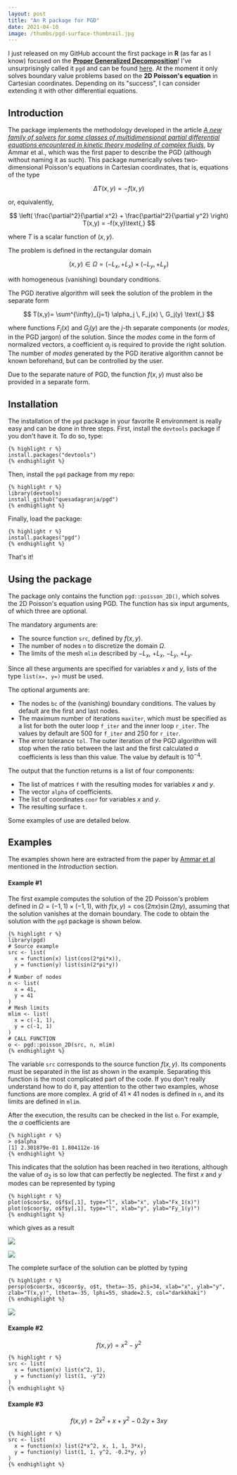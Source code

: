 ```yaml
---
layout: post
title: "An R package for PGD"
date: 2021-04-10
image: /thumbs/pgd-surface-thumbnail.jpg
---
```

I just released on my GitHub account the first package in **R** (as far as I know) focused on the [**Proper Generalized Decomposition**](https://en.wikipedia.org/wiki/Proper_generalized_decomposition)! I've unsurprisingly called it `pgd` and can be found [here](https://github.com/quesadagranja/pgd "here"). At the moment it only solves boundary value problems based on the **2D Poisson's equation** in Cartesian coordinates. Depending on its "success", I can consider extending it with other differential equations.

## Introduction
The package implements the methodology developed in the article [*A new family of solvers for some classes of multidimensional partial differential equations encountered in kinetic theory modeling of complex fluids*](https://hal.archives-ouvertes.fr/hal-01004909/document), by Ammar et al., which was the first paper to describe the PGD (although without naming it as such). This package numerically solves two-dimensional Poisson's equations in Cartesian coordinates, that is, equations of the type

$$
\Delta T(x,y) = - f(x,y)
$$

or, equivalently,

$$
\left( \frac{\partial^2}{\partial x^2} + \frac{\partial^2}{\partial y^2} \right) T(x,y) = -f(x,y)\text{,}
$$

where $T$ is a scalar function of $(x,y)$.

The problem is defined in the rectangular domain

$$
(x,y) \in \Omega = \left(-L_x, +L_x\right) \times \left(-L_y, +L_y \right)
$$

with homogeneous (vanishing) boundary conditions.

The PGD iterative algorithm will seek the solution of the problem in the separate form

$$
T(x,y)= \sum^{\infty}_{j=1} \alpha_j \, F_j(x) \, G_j(y) \text{,}
$$

where functions $F_j(x)$ and $G_j(y)$ are the $j$-th separate components (or *modes*, in the PGD jargon) of the solution. Since the *modes* come in the form of normalized vectors, a coefficient $\alpha_j$ is required to provide the right solution. The number of *modes* generated by the PGD iterative algorithm cannot be known beforehand, but can be controlled by the user.

Due to the separate nature of PGD, the function $f(x,y)$ must also be provided in a separate form.

## Installation
The installation of the ``pgd`` package in your favorite R environment is really easy and can be done in three steps. First, install the ``devtools`` package if you don't have it. To do so, type:

```
{% highlight r %}
install.packages("devtools")
{% endhighlight %}
```

Then, install the ``pgd`` package from my repo:

```
{% highlight r %}
library(devtools)
install_github("quesadagranja/pgd")
{% endhighlight %}
```

Finally, load the package:

```
{% highlight r %}
install.packages("pgd")
{% endhighlight %}
```

That's it!

## Using the package
The package only contains the function ``pgd::poisson_2D()``, which solves the 2D Poisson's equation using PGD. The function has six input arguments, of which three are optional.

The mandatory arguments are:
* The source function ``src``, defined by $f(x,y)$.
* The number of nodes ``n`` to discretize the domain $\Omega$.
* The limits of the mesh ``mlim`` described by $-L_x$, $+L_x$, $-L_y$, $+L_y$.

Since all these arguments are specified for variables $x$ and $y$, lists of the type ``list(x=, y=)`` must be used.

The optional arguments are:
* The nodes ``bc`` of the (vanishing) boundary conditions. The values by default are the first and last nodes.
* The maximum number of iterations ``maxiter``, which must be specified as a list for both the outer loop ``f_iter`` and the inner loop ``r_iter``. The values by default are 500 for ``f_iter`` and 250 for ``r_iter``.
* The error tolerance ``tol``. The outer iteration of the PGD algorithm will stop when the ratio between the last and the first calculated $\alpha$ coefficients is less than this value. The value by default is $10^{-4}$.

The output that the function returns is a list of four components:
* The list of matrices ``f`` with the resulting modes for variables $x$ and $y$.
* The vector ``alpha`` of coefficients.
* The list of coordinates ``coor`` for variables $x$ and $y$.
* The resulting surface ``t``.

Some examples of use are detailed below.

## Examples
The examples shown here are extracted from the paper by [Ammar et al](https://hal.archives-ouvertes.fr/hal-01004909/document) mentioned in the *Introduction* section.

#### Example #1
The first example computes the solution of the 2D Poisson's problem defined in $\Omega = \left(-1, 1\right) \times \left(-1, 1\right)$, with $f(x,y) = \cos(2 \pi x) \sin(2 \pi y)$, assuming that the solution vanishes at the domain boundary. The code to obtain the solution with the ``pgd`` package is shown below.

```
{% highlight r %}
library(pgd)
# Source example
src <- list(
  x = function(x) list(cos(2*pi*x)),
  y = function(y) list(sin(2*pi*y))
)
# Number of nodes
n <- list(
  x = 41,
  y = 41
)
# Mesh limits
mlim <- list(
  x = c(-1, 1),
  y = c(-1, 1)
)
# CALL FUNCTION
o <- pgd::poisson_2D(src, n, mlim)
{% endhighlight %}
```

The variable ``src`` corresponds to the source function $f(x,y)$. Its components must be separated in the list as shown in the example. Separating this function is the most complicated part of the code. If you don't really understand how to do it, pay attention to the other two examples, whose functions are more complex. A grid of $41 \times 41$ nodes is defined in ``n``, and its limits are defined in ``mlim``.

After the execution, the results can be checked in the list ``o``. For example, the $\alpha$ coefficients are

```
{% highlight r %}
> o$alpha
[1] 2.301879e-01 1.804112e-16
{% endhighlight %}
```

This indicates that the solution has been reached in two iterations, although the value of $\alpha_2$ is so low that can perfectly be neglected. The first $x$ and $y$ modes can be represented by typing

```
{% highlight r %}
plot(o$coor$x, o$f$x[,1], type="l", xlab="x", ylab="Fx_1(x)")
plot(o$coor$y, o$f$y[,1], type="l", xlab="y", ylab="Fy_1(y)")
{% endhighlight %}
```

which gives as a result

![](/img/example1-mode1x.png)

![](/img/example1-mode1y.png)

The complete surface of the solution can be plotted by typing

```
{% highlight r %}
persp(o$coor$x, o$coor$y, o$t, theta=-35, phi=34, xlab="x", ylab="y", zlab="T(x,y)", ltheta=-35, lphi=55, shade=2.5, col="darkkhaki")
{% endhighlight %}
```

![](/img/example1-surface.png)

#### Example #2
$$
f(x,y) = x^2 - y^2
$$

```
{% highlight r %} 
src <- list(
  x = function(x) list(x^2, 1),
  y = function(y) list(1, -y^2)
)
{% endhighlight %}
```

#### Example #3
$$
f(x,y) = 2x^2 + x + y^2 - 0.2y + 3xy
$$

```
{% highlight r %} 
src <- list(
  x = function(x) list(2*x^2, x, 1, 1, 3*x),
  y = function(y) list(1, 1, y^2, -0.2*y, y)
)
{% endhighlight %}
```